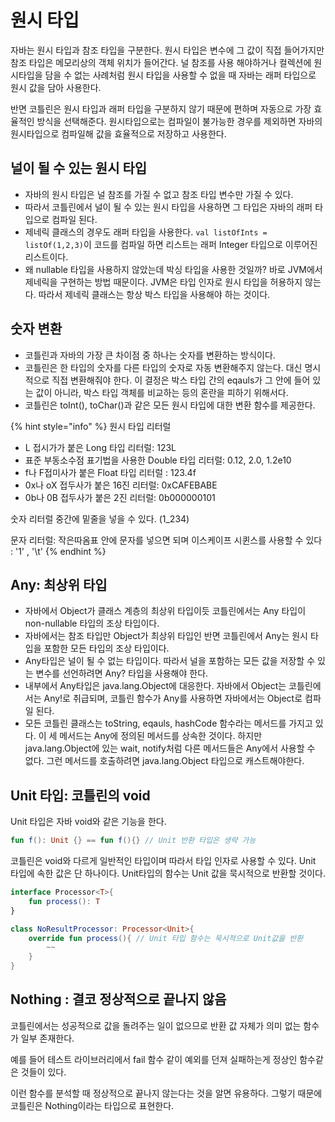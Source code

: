# 원시 타입

자바는 원시 타입과 참조 타입을 구분한다. 원시 타입은 변수에 그 값이 직접 들어가지만 참조 타입은 메모리상의 객체 위치가 들어간다. 널 참조를 사용 해야하거나 컬렉션에 원시타입을 담을 수 없는 사례처럼 원시 타입을 사용할 수 없을 때 자바는 래퍼 타입으로 원시 값을 담아 사용한다.

반면 코틀린은 원시 타입과 래퍼 타입을 구분하지 않기 때문에 편하며 자동으로 가장 효율적인 방식을 선택해준다. 원시타입으로는 컴파일이 불가능한 경우를 제외하면 자바의 원시타입으로 컴파일해 값을 효율적으로 저장하고 사용한다.



## 널이 될 수 있는 원시 타입&#x20;

* 자바의 원시 타입은 널 참조를 가질 수 없고 참조 타입 변수만 가질 수 있다.&#x20;
* 따라서 코틀린에서 널이 될 수 있는 원시 타입을 사용하면 그 타입은 자바의 래퍼 타입으로 컴파일 된다.&#x20;
* 제네릭 클래스의 경우도 래퍼 타입을 사용한다. `val listOfInts = listOf(1,2,3)`이 코드를 컴파일 하면 리스트는 래퍼 Integer 타입으로 이루어진 리스트이다. &#x20;
* 왜 nullable 타입을 사용하지 않았는데 박싱 타입을 사용한 것일까? 바로 JVM에서 제네릭을 구현하는 방법 때문이다.  JVM은 타입 인자로 원시 타입을 허용하지 않는다. 따라서 제네릭 클래스는 항상 박스 타입을 사용해야 하는 것이다.



## 숫자 변환&#x20;

* 코틀린과 자바의 가장 큰 차이점 중 하나는 숫자를 변환하는 방식이다.&#x20;
* 코틀린은 한 타입의 숫자를 다른 타입의 숫자로 자동 변환해주지 않는다. 대신 명시적으로 직접 변환해줘야 한다. 이 결정은 박스 타입 간의 eqauls가 그 안에 들어 있는 값이 아니라, 박스 타입 객체를 비교하는 등의 혼란을 피하기 위해서다. &#x20;
* 코틀린은 toInt(), toChar()과 같은 모든 원시 타입에 대한 변환 함수를 제공한다.

{% hint style="info" %}
원시 타입 리터럴

* L 접시가가 붙은 Long 타입 리터럴: 123L
* 표준 부동소수점 표기법을 사용한 Double 타입 리터럴: 0.12, 2.0, 1.2e10
* f나 F접미사가 붙은 Float 타입 리터럴 : 123.4f
* 0x나 oX 접두사가 붙은 16진 리터럴: 0xCAFEBABE
* 0b나 0B 접두사가 붙은 2진 리터럴: 0b000000101

숫자 리터럴 중간에 밑줄을 넣을 수 있다. (1\_234)&#x20;

문자 리터럴: 작은따옴표 안에 문자를 넣으면 되며 이스케이프 시퀸스를 사용할 수 있다 : '1' , '\t'
{% endhint %}



## Any: 최상위 타입&#x20;

* 자바에서 Object가 클래스 계층의 최상위 타입이듯 코틀린에서는 Any 타입이 non-nullable 타입의 조상 타입이다.&#x20;
* 자바에서는 참조 타입만 Object가 최상위 타입인 반면 코틀린에서 Any는 원시 타입을 포함한 모든 타입의 조상 타입이다.&#x20;
* Any타입은 널이 될 수 없는 타입이다. 따라서 널을 포함하는 모든 값을 저장할 수 있는 변수를 선언하려면 Any? 타입을 사용해야 한다.&#x20;
* 내부에서 Any타입은 java.lang.Object에 대응한다. 자바에서 Object는 코틀린에서는 Any!로 취급되며, 코틀린 함수가 Any를 사용하면 자바에서는 Object로 컴파일 된다.&#x20;
* 모든 코틀린 클래스는 toString, eqauls, hashCode 함수라는 메서드를 가지고 있다. 이 세 메서드는 Any에 정의된 메서드를 상속한 것이다. 하지만 java.lang.Object에 있는 wait, notify처럼 다른 메서드들은 Any에서 사용할 수 없다. 그런 메서드를 호출하려면 java.lang.Object 타입으로 캐스트해야한다.&#x20;



## Unit 타입: 코틀린의 void

Unit 타입은 자바 void와 같은 기능을 한다.&#x20;

```kotlin
fun f(): Unit {} == fun f(){} // Unit 반환 타입은 생략 가능
```

코틀린은 void와 다르게 일반적인 타입이며 따라서 타입 인자로 사용할 수 있다. Unit 타입에 속한 값은 단 하나이다. Unit타입의 함수는 Unit 값을 묵시적으로 반환할 것이다.&#x20;

```kotlin
interface Processor<T>{
    fun process(): T
}

class NoResultProcessor: Processor<Unit>{
    override fun process(){ // Unit 타입 함수는 묵시적으로 Unit값을 반환 
        ~~ 
    }
}

```



## Nothing : 결코 정상적으로 끝나지 않음

코틀린에서는 성공적으로 값을 돌려주는 일이 없으므로 반환 값 자체가 의미 없는 함수가 일부 존재한다.&#x20;

예를 들어 테스트 라이브러리에서 fail 함수 같이 예외를 던져 실패하는게 정상인 함수같은 것들이 있다.&#x20;

이런 함수를 분석할 때 정상적으로 끝나지 않는다는 것을 알면 유용하다. 그렇기 때문에 코틀린은 Nothing이라는 타입으로 표현한다.&#x20;

